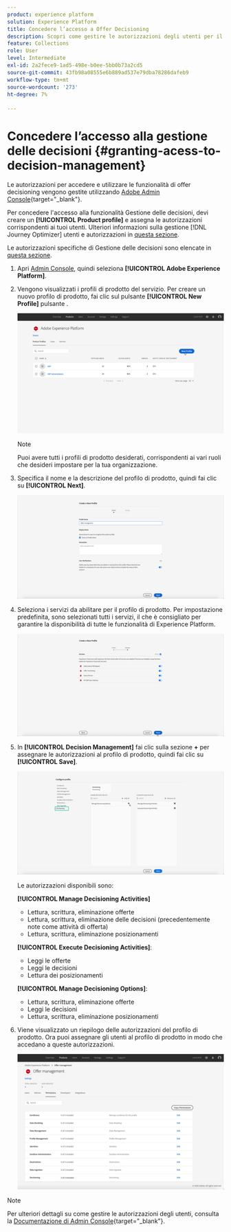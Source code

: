 ```yaml
---
product: experience platform
solution: Experience Platform
title: Concedere l’accesso a Offer Decisioning
description: Scopri come gestire le autorizzazioni degli utenti per il servizio Offer Decisioning tramite Adobe Admin Console.
feature: Collections
role: User
level: Intermediate
exl-id: 2a2fece9-1ad5-498e-b0ee-5bb0b73a2cd5
source-git-commit: 43fb98a08555e6b889ad537e79dba78286dafeb9
workflow-type: tm+mt
source-wordcount: '273'
ht-degree: 7%

---
```


# Concedere l’accesso alla gestione delle decisioni {#granting-acess-to-decision-management}

Le autorizzazioni per accedere e utilizzare le funzionalità di offer decisioning vengono gestite utilizzando [Adobe Admin Console](https://helpx.adobe.com/it/enterprise/managing/user-guide.html){target=&quot;_blank&quot;}.

Per concedere l&#39;accesso alla funzionalità Gestione delle decisioni, devi creare un **[!UICONTROL Product profile]** e assegna le autorizzazioni corrispondenti ai tuoi utenti. Ulteriori informazioni sulla gestione [!DNL Journey Optimizer] utenti e autorizzazioni in [questa sezione](../../administration/permissions.md).

Le autorizzazioni specifiche di Gestione delle decisioni sono elencate in [questa sezione](../../administration/high-low-permissions.md#manage-decisioning).

<!--If you are a [!DNL Journey Optimizer] user leveraging the **Decision Management** functionality, you need to have the [Decision management permissions](../../administration/high-low-permissions.md#decisions-permissions) enabled to acces all related capabilities. Learn more on managing [!DNL Journey Optimizer] users and permissions in [this section](../../administration/permissions.md).

If you are an [Adobe Experience Platform](https://experienceleague.adobe.com/docs/experience-platform/landing/home.html){target="_blank"} user leveraging the **Offer Decisioning** application service, follow the steps [below](#granting-acess-to-offer-decisioning) to grant access to [!DNL Offer Decisioning].

Grant access to Offer Decisioning

The steps below only apply to **Experience Platform users** leveraging the [!DNL Offer Decisioning] service.-->

1. Apri [Admin Console](https://helpx.adobe.com/enterprise/managing/user-guide.html), quindi seleziona **[!UICONTROL Adobe Experience Platform]**.

   <!--![](../../assets/offers_admin_console.png)-->

1. Vengono visualizzati i profili di prodotto del servizio. Per creare un nuovo profilo di prodotto, fai clic sul pulsante **[!UICONTROL New Profile]** pulsante .

   ![](../../assets/offers_rights_productprofile.png)

   >[!NOTE]
   >
   >Puoi avere tutti i profili di prodotto desiderati, corrispondenti ai vari ruoli che desideri impostare per la tua organizzazione.

1. Specifica il nome e la descrizione del profilo di prodotto, quindi fai clic su **[!UICONTROL Next]**.

   ![](../../assets/create-product-profile.png)

   <!--To access the product profile’s permissions, select the **[!UICONTROL Permissions]** line.-->

1. Seleziona i servizi da abilitare per il profilo di prodotto. Per impostazione predefinita, sono selezionati tutti i servizi, il che è consigliato per garantire la disponibilità di tutte le funzionalità di Experience Platform.

   ![](../../assets/enable-services.png)

1. In **[!UICONTROL Decision Management]** fai clic sulla sezione **+** per assegnare le autorizzazioni al profilo di prodotto, quindi fai clic su **[!UICONTROL Save]**.

   ![](../../assets/configure-profile.png)

   Le autorizzazioni disponibili sono:

   **[!UICONTROL Manage Decisioning Activities]**

   * Lettura, scrittura, eliminazione offerte
   * Lettura, scrittura, eliminazione delle decisioni (precedentemente note come attività di offerta)
   * Lettura, scrittura, eliminazione posizionamenti

   **[!UICONTROL Execute Decisioning Activities]**:

   * Leggi le offerte
   * Leggi le decisioni
   * Lettura dei posizionamenti

   **[!UICONTROL Manage Decisioning Options]**:

   * Lettura, scrittura, eliminazione offerte
   * Leggi le decisioni
   * Lettura, scrittura, eliminazione posizionamenti



1. Viene visualizzato un riepilogo delle autorizzazioni del profilo di prodotto. Ora puoi assegnare gli utenti al profilo di prodotto in modo che accedano a queste autorizzazioni.

   ![](../../assets/product-profile-created.png)

>[!NOTE]
>
>Per ulteriori dettagli su come gestire le autorizzazioni degli utenti, consulta la [Documentazione di Admin Console](https://helpx.adobe.com/enterprise/managing/user-guide.html){target=&quot;_blank&quot;}.

